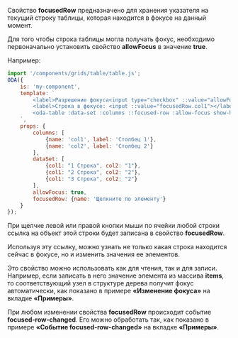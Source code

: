 Свойство **focusedRow** предназначено для хранения указателя на текущий строку таблицы, которая находится в фокусе на данный момент.

Для того чтобы строка таблицы могла получать фокус, необходимо первоначально установить свойство **allowFocus** в значение **true**.

Например:

```javascript _run_line_edit_loadoda_[my-component.js]_h=200_
import '/components/grids/table/table.js';
ODA({
    is: 'my-component',
    template: `
        <label>Разрешение фокуса<input type="checkbox" ::value="allowFocus" checked></label> <br>
        <label>Строка в фокусе: <input ::value="focusedRow.col1"></label>
        <oda-table :data-set :columns ::focused-row :allow-focus show-header col-lines row-lines auto-width></oda-table>
    `,
    props: {
        columns: [
            {name: 'col1', label: 'Столбец 1'},
            {name: 'col2', label: 'Столбец 2'}
        ],
        dataSet: [
            {col1: "1 Строка", col2: "1"},
            {col1: "2 Строка", col2: "2"},
            {col1: "3 Строка", col2: "2"}
        ],
        allowFocus: true,
        focusedRow: {name: 'Щелкните по элементу'}
    }
});
```

При щелчке левой или правой кнопки мыши по ячейки любой строки ссылка на объект этой строки будет записана в свойство **focusedRow**.

Используя эту ссылку, можно узнать не только какая строка находится сейчас в фокусе, но и изменить значения ее элементов.

Это свойство можно использовать как для чтения, так и для записи. Например, если записать в него значение элемента из массива **items**, то соответствующий узел в структуре дерева получит фокус автоматически, как показано в примере **«Изменение фокуса»** на вкладке **«Примеры»**.

При любом изменении свойства **focusedRow** происходит событие **focused-row-changed**. Его можно обработать так, как показано в примере **«Событие focused-row-changed»** на вкладке **«Примеры»**.
